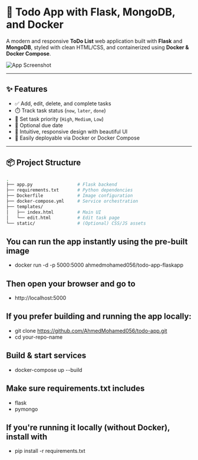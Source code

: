 # 📝 Todo App with Flask, MongoDB, and Docker

A modern and responsive **ToDo List** web application built with **Flask** and **MongoDB**, styled with clean HTML/CSS, and containerized using **Docker & Docker Compose**.

![App Screenshot](https://via.placeholder.com/900x500.png?text=Todo+App+Screenshot)

---

## ✨ Features

- ✅ Add, edit, delete, and complete tasks
- ⏱️ Track task status (`now`, `later`, `done`)
- 🎯 Set task priority (`High`, `Medium`, `Low`)
- 📅 Optional due date
- 🧠 Intuitive, responsive design with beautiful UI
- 🐳 Easily deployable via Docker or Docker Compose

---

## 📦 Project Structure

```bash
.
├── app.py                 # Flask backend
├── requirements.txt       # Python dependencies
├── Dockerfile             # Image configuration
├── docker-compose.yml     # Service orchestration
├── templates/
│   ├── index.html         # Main UI
│   └── edit.html          # Edit task page
└── static/                # (Optional) CSS/JS assets
```
## You can run the app instantly using the pre-built image
- docker run -d -p 5000:5000 ahmedmohamed056/todo-app-flaskapp

## Then open your browser and go to
- http://localhost:5000

## If you prefer building and running the app locally:

- git clone https://github.com/AhmedMohamed056/todo-app.git
- cd your-repo-name

## Build & start services
- docker-compose up --build

## Make sure requirements.txt includes
- flask
- pymongo

## If you're running it locally (without Docker), install with
- pip install -r requirements.txt


